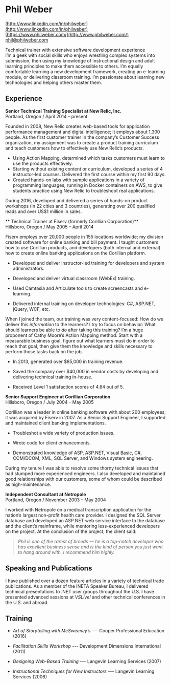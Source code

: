 Phil Weber
==========

[http://www.linkedin.com/in/philweber](http://www.linkedin.com/in/philweber)  
[https://www.philweber.com/](http://www.philweber.com/)  
[phil@philweber.com](mailto:phil@philweber.com?subject=When+can+you+start?)

<div class="subhead">Technical trainer with extensive software development experience</div>
I’m a geek with social skills who enjoys wrestling complex systems into submission, then using my knowledge of instructional design and adult learning principles to make them accessible to others. I’m equally comfortable learning a new development framework, creating an e-learning module, or delivering classroom training. I’m passionate about learning new technologies and helping others master them. 

Experience
----------
**Senior Technical Training Specialist at New Relic, Inc.**  
Portland, Oregon / April 2014 – present 

Founded in 2008, New Relic creates web-based tools for application performance management and digital intelligence; it employs about 1,300 people. As the first customer trainer in the company’s Customer Success organization, my assignment was to create a product training curriculum and teach customers how to effectively use New Relic’s products. 

* Using Action Mapping, determined which tasks customers must learn to use the products effectively. 
* Starting without existing content or curriculum, developed a series of 4 instructor-led courses. Delivered the first course within my first 90 days. 
* Created hands-on labs with sample applications in a variety of programming languages, running in Docker containers on AWS, to give students practice using New Relic to troubleshoot real applications. 

During 2016, developed and delivered a series of hands-on product workshops (in 22 cities and 3 countries), generating over 200 qualified leads and over US$1 million in sales. 

** Technical Trainer at Fiserv (formerly Corillian Corporation)**  
Hillsboro, Oregon / May 2005 – April 2014 

Fiserv employs over 20,000 people in 155 locations worldwide; my division created software for online banking and bill payment. I taught customers how to use Corillian products, and developers (both internal and external) how to create online banking applications on the Corillian platform. 

* Developed and deliver instructor-led training for developers and system administrators. 

* Developed and deliver virtual classroom (WebEx) training. 

* Used Camtasia and Articulate tools to create screencasts and e-learning. 

* Delivered internal training on developer technologies: C#, ASP.NET, jQuery, WCF, etc.

When I joined the team, our training was very content-focused: How do we deliver this _information_ to the learners? I try to focus on behavior: What should learners be able to _do_ after taking this training? I’m a huge proponent of Cathy Moore’s Action Mapping method: Start with a measurable business goal, figure out what learners must do in order to reach that goal, then give them the knowledge and skills necessary to perform those tasks back on the job. 

* In 2013, generated over $85,000 in training revenue. 

* Saved the company over $40,000 in vendor costs by developing and delivering technical training in-house.  

* Received Level 1 satisfaction scores of 4.64 out of 5. 

**Senior Support Engineer at Corillian Corporation**  
Hillsboro, Oregon / July 2004 – May 2005 

Corillian was a leader in online banking software with about 200 employees; it was acquired by Fiserv in 2007. As a Senior Support Engineer, I supported and maintained client banking implementations.  

* Troubleshot a wide variety of production issues. 

* Wrote code for client enhancements. 

* Demonstrated knowledge of ASP, ASP.NET, Visual Basic, C#, COM/DCOM, XML, SQL Server, and Windows system engineering. 

During my tenure I was able to resolve some thorny technical issues that had stumped more experienced engineers. I also developed and maintained good relationships with our customers, some of whom could be described as high-maintenance. 

**Independent Consultant at Netropole**  
Portland, Oregon / November 2003 – May 2004 

I worked with Netropole on a medical transcription application for the nation’s largest non-profit health care provider. I designed the SQL Server database and developed an ASP.NET web service interface to the database and the client’s mainframe, while mentoring less-experienced developers on the project. At the conclusion of the project, the client said: 

> _Phil is one of the rarest of breeds — he is a top-notch developer who has excellent business sense and is the kind of person you just want to hang around with. I recommend him highly._

Speaking and Publications
-------------------------
I have published over a dozen feature articles in a variety of technical trade publications. As a member of the INETA Speaker Bureau, I delivered technical presentations to .NET user groups throughout the U.S. I have presented advanced sessions at _VSLive!_ and other technical conferences in the U.S. and abroad. 

Training
--------
* _Art of Storytelling with McSweeney’s_ --- Cooper Professional Education (2016) 

* _Facilitation Skills Workshop_ --- Development Dimensions International (2011) 

* _Designing Web-Based Training_ --- Langevin Learning Services (2007) 

* _Instructional Techniques for New Instructors_ --- Langevin Learning Services (2006) 